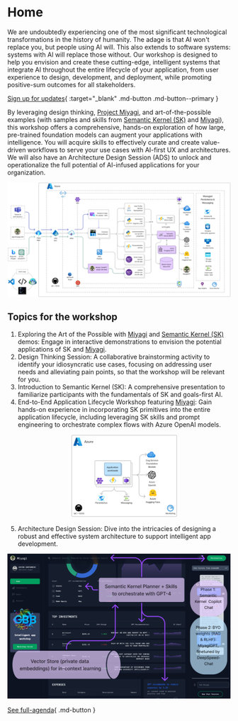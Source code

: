 # Home

We are undoubtedly experiencing one of the most significant technological transformations in the history of humanity. The adage is that AI won't replace you, but people using AI will. This also extends to software systems: systems with AI will replace those without. Our workshop is designed to help you envision and create these cutting-edge, intelligent systems that integrate AI throughout the entire lifecycle of your application, from user experience to design, development, and deployment, while promoting positive-sum outcomes for all stakeholders.

[Sign up for updates](https://forms.office.com/r/rLds2s8RH1){ :target="_blank" .md-button .md-button--primary }


By leveraging design thinking, [Project Miyagi](https://github.com/Azure-Samples/miyagi), and art-of-the-possible examples (with samples and skills from [Semantic Kernel (SK)](https://github.com/microsoft/semantic-kernel) and [Miyagi](https://github.com/Azure-Samples/miyagi)), this workshop offers a comprehensive, hands-on exploration of how large, pre-trained foundation models can augment your applications with intelligence. You will acquire skills to effectively curate and create value-driven workflows to serve your use cases with AI-first UX and architectures. We will also have an Architecture Design Session (ADS) to unlock and operationalize the full potential of AI-infused applications for your organization.

![miyagi-arch](assets/images/wip-azure.png)


## Topics for the workshop

1. Exploring the Art of the Possible with [Miyagi](https://github.com/Azure-Samples/miyagi) and [Semantic Kernel (SK)](https://github.com/microsoft/semantic-kernel) demos: Engage in interactive demonstrations to envision the potential applications of SK and [Miyagi](https://github.com/Azure-Samples/miyagi).
1. Design Thinking Session: A collaborative brainstorming activity to identify your idiosyncratic use cases, focusing on addressing user needs and alleviating pain points, so that the workshop will be relevant for you.
1. Introduction to Semantic Kernel (SK): A comprehensive presentation to familiarize participants with the fundamentals of SK and goals-first AI.
1. End-to-End Application Lifecycle Workshop featuring [Miyagi](https://github.com/Azure-Samples/miyagi): Gain hands-on experience in incorporating SK primitives into the entire application lifecycle, including leveraging SK skills and prompt engineering to orchestrate complex flows with Azure OpenAI models. <p align="center"><img src="assets/images/basic-arch.png" width=50% /></p>
1. Architecture Design Session: Dive into the intricacies of designing a robust and effective system architecture to support intelligent app development.

![miyagi-ui](assets/images/ui-annotations.png)


[See full-agenda](wksp/00-intro/agenda-and-outcomes.md){ .md-button }
